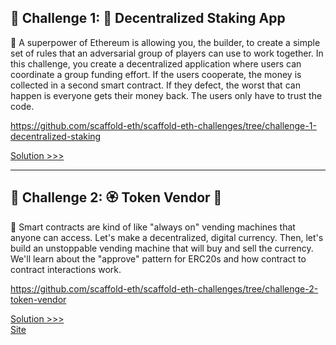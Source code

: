 ## 🚩 Challenge 1: 🥩 Decentralized Staking App

🦸 A superpower of Ethereum is allowing you, the builder, to create a simple set of rules that an adversarial group of players can use to work together. In this challenge, you create a decentralized application where users can coordinate a group funding effort. If the users cooperate, the money is collected in a second smart contract. If they defect, the worst that can happen is everyone gets their money back. The users only have to trust the code.

https://github.com/scaffold-eth/scaffold-eth-challenges/tree/challenge-1-decentralized-staking

[Solution >>>](https://github.com/NicolaFerracin/scaffold-eth-challenges/commit/bb96f013124fc5e3a2b7c887ad73b04a0cd3bfff)

---

## 🚩 Challenge 2: 🏵 Token Vendor 🤖

🤖 Smart contracts are kind of like "always on" vending machines that anyone can access. Let's make a decentralized, digital currency. Then, let's build an unstoppable vending machine that will buy and sell the currency. We'll learn about the "approve" pattern for ERC20s and how contract to contract interactions work.

https://github.com/scaffold-eth/scaffold-eth-challenges/tree/challenge-2-token-vendor

[Solution >>>](https://github.com/NicolaFerracin/scaffold-eth-challenges/commit/f1700aae1cb949e81cef0af63124a6a4a92ee001)  
[Site](https://damaged-babies.surge.sh/)
